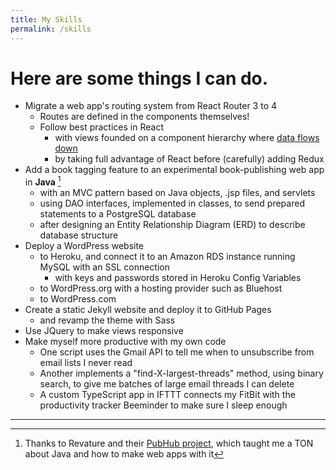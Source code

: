 ```yaml
---
title: My Skills
permalink: /skills
---
```


# Here are some things I can do.

* Migrate a web app's routing system from React Router 3 to 4
  * Routes are defined in the components themselves!
  * Follow best practices in React
    * with views founded on a component hierarchy where [data flows down](https://reactjs.org/docs/thinking-in-react.html)
    * by taking full advantage of React before (carefully) adding Redux
* Add a book tagging feature to an experimental book-publishing web app in **Java** [^1]
  * with an MVC pattern based on Java objects, .jsp files, and servlets
  * using DAO interfaces, implemented in classes, to send prepared statements to a PostgreSQL database
  * after designing an Entity Relationship Diagram (ERD) to describe database structure
* Deploy a WordPress website
  * to Heroku, and connect it to an Amazon RDS instance running MySQL with an SSL connection
    * with keys and passwords stored in Heroku Config Variables
  * to WordPress.org with a hosting provider such as Bluehost
  * to WordPress.com
* Create a static Jekyll website and deploy it to GitHub Pages
  * and revamp the theme with Sass
* Use JQuery to make views responsive
* Make myself more productive with my own code
  * One script uses the Gmail API to tell me when to unsubscribe from email lists I never read
  * Another implements a "find-X-largest-threads" method, using binary search, to give me batches of large email threads I can delete
  * A custom TypeScript app in IFTTT connects my FitBit with the productivity tracker Beeminder to make sure I sleep enough

--------

[^1]: Thanks to Revature and their [PubHub project](https://app.revature.com/projects), which taught me a TON about Java and how to make web apps with it
